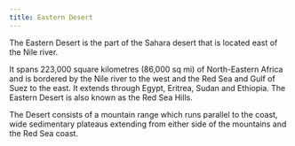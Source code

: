 ```yaml
---
title: Eastern Desert
---
```


The Eastern Desert is the part of the Sahara desert that is located east of the Nile river.

It spans 223,000 square kilometres (86,000 sq mi) of North-Eastern Africa and is bordered by the Nile river to the west and the Red Sea and Gulf of Suez to the east. It extends through Egypt, Eritrea, Sudan and Ethiopia. The Eastern Desert is also known as the Red Sea Hills.

The Desert consists of a mountain range which runs parallel to the coast, wide sedimentary plateaus extending from either side of the mountains and the Red Sea coast.

